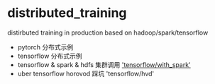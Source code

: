 # distributed_training
distirbuted training in production based on hadoop/spark/tensorflow

- pytorch 分布式示例
- tensorflow 分布式示例
- tensorflow & spark & hdfs 集群调用 ['tensorflow/with_spark'](tensorflow/with_spark)
- uber tensorflow horovod 踩坑 'tensorflow/hvd'
